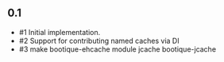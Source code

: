 ## 0.1

* #1 Initial implementation.
* #2 Support for contributing named caches via DI
* #3 make bootique-ehcache module jcache bootique-jcache